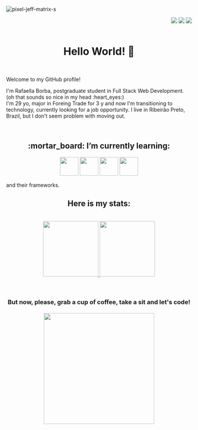 
![pixel-jeff-matrix-s](https://user-images.githubusercontent.com/99276535/166554655-41470f95-a2fb-488f-8703-2b24295d4692.gif)

<div align="right">
<a href="https://instagram.com/rafaellaborba" target="_blank"><img src="https://img.shields.io/badge/-Instagram-%23E4405F?style=for-the-badge&logo=instagram&logoColor=white" target="_blank"></a>
<a href = "rafaellavborba@gmail.com"><img src="https://img.shields.io/badge/Gmail-D14836?style=for-the-badge&logo=gmail&logoColor=white" target="_blank"></a>
<a href="https://www.linkedin.com/in/rafaella-borba" target="_blank"><img src="https://img.shields.io/badge/-LinkedIn-%230077B5?style=for-the-badge&logo=linkedin&logoColor=white" target="_blank"></a>   
</div></br>

<h1 align="center">Hello World! 👋</h1></br>
<div flex-columns>
<p>Welcome to my GitHub profile!</p>
  

  <p>I'm Rafaella Borba, postgraduate student in Full Stack Web Development.</br>
(oh that sounds so nice in my head :heart_eyes:)</br>
I'm 29 yo, major in Foreing Trade for 3 y and now I'm transitioning to technology, currently looking for a job opportunity. I live in Ribeirão Preto, Brazil,
but I don't seem problem with moving out.
</p></br></div>



<h2 align="center">:mortar_board: I’m currently learning:</h2>
<p align="center">
<img src="https://cdn.jsdelivr.net/gh/devicons/devicon/icons/php/php-plain.svg" width="50" height="50"/> <img src="https://cdn.jsdelivr.net/gh/devicons/devicon/icons/java/java-original.svg" width="50" height="50"/>  <img src="https://cdn.jsdelivr.net/gh/devicons/devicon/icons/javascript/javascript-original.svg" width="50" height="50" /> <img src="https://cdn.jsdelivr.net/gh/devicons/devicon/icons/typescript/typescript-original.svg" width="50" height="50" /></p>


and their frameworks.


<h2 align="center">Here is my stats:</h2></br>
<div align="center" >
  <a href="https://github.com/rafaellavborba">
<img height="150em" src="https://github-readme-stats.vercel.app/api/top-langs/?username=rafaellavborba&layout=compact&langs_count=7&theme=dracula"/>
<img height="150em" src="https://github-readme-stats.vercel.app/api?username=rafaellavborba&show_icons=true&theme=dracula&include_all_commits=true&count_private=true"/></a>
  </div>
</br></br>


<h3 align="center" >But now, please, grab a cup of coffee, take a sit and let's code! </br></br><img src="https://user-images.githubusercontent.com/99276535/166556133-976f1928-0f78-4861-be3a-dd7d8867b4e6.gif" width="300" height="300"></h3>


<!--
**rafaellavborba/rafaellavborba** is a ✨ _special_ ✨ repository because its `README.md` (this file) appears on your GitHub profile.

Here are some ideas to get you started:

- 🔭 I’m currently working on ...
- 🌱 I’m currently learning ...
- 👯 I’m looking to collaborate on ...
- 🤔 I’m looking for help with ...
- 💬 Ask me about ...
- 📫 How to reach me: ...
- 😄 Pronouns: ...
- ⚡ Fun fact: ...
-->
